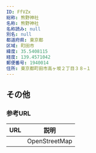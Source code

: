 ```yaml
---
ID: FfVZx
総称: 熊野神社
名称: 熊野神社
名称読み: null
別名: null
都道府県: 東京都
区域: 町田市
緯度: 35.5408115
経度: 139.4571042
郵便番号: 1940014
住所: 東京都町田市高ヶ坂２丁目３８−１
---
```


## その他

### 参考URL

| URL | 説明          |
| --- | ------------- |
|     | OpenStreetMap |
